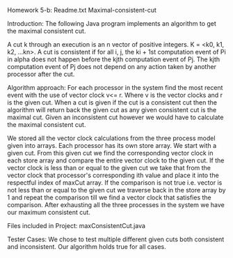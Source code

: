 Homework 5-b: Readme.txt Maximal-consistent-cut

Introduction: The following Java program implements an algorithm to get the maximal consistent cut.

A cut k through an execution is an n vector of positive integers. K = <k0, k1, k2, ...kn>. A cut is consistent if for all i, j, the ki + 1st computation event of Pi in alpha does not happen before the kjth computation event of Pj. The kjth computation event of Pj does not depend on any action taken by another processor after the cut.

Algorithm approach: For each processor in the system find the most recent event with the use of vector clock v<= r. Where v is the vector clocks and r is the given cut. When a cut is given if the cut is a consistent cut then the algorithm will return back the given cut as any given consistent cut is the maximal cut. Given an inconsistent cut however we would have to calculate the maximal consistent cut.

We stored all the vector clock calculations from the three process model given into arrays. Each processor has its own store array. We start with a given cut. From this given cut we find the corresponding vector clock in each store array and compare the entire vector clock to the given cut. If the vector clock is less than or equal to the given cut we take that from the vector clock that processor's corresponding ith value and place it into the respectful index of maxCut array. If the comparison is not true i.e. vector is not less than or equal to the given cut we traverse back in the store array by 1 and repeat the comparison till we find a vector clock that satisfies the comparison. After exhausting all the three processes in the system we have our maximum consistent cut. 

Files included in Project: maxConsistentCut.java

Tester Cases: We chose to test multiple different given cuts both consistent and inconsistent. Our algorithm holds true for all cases.